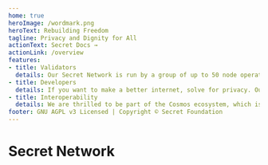 ```yaml
---
home: true
heroImage: /wordmark.png
heroText: Rebuilding Freedom
tagline: Privacy and Dignity for All
actionText: Secret Docs →
actionLink: /overview
features:
- title: Validators
  details: Our Secret Network is run by a group of up to 50 node operators, who are equipped with secure enclaves to perform trusted computations without access to the data. They earn rewards by staking, and these validators can get a percentage of staking rewards via delegators.
- title: Developers
  details: If you want to make a better internet, solve for privacy. Our system allows developers to create Secret Apps, which use encrypted or sensitive data without revealing it. With privacy at the core, you can build solutions that really empower users to control their personal information.
- title: Interoperability
  details: We are thrilled to be part of the Cosmos ecosystem, which is focused on scalability, usability and interoperability. The inter-blockchain communication protocol is very interesting, and the plan is to develop a Secret Hub within our universal network of networks.
footer: GNU AGPL v3 Licensed | Copyright © Secret Foundation
---
```


# Secret Network